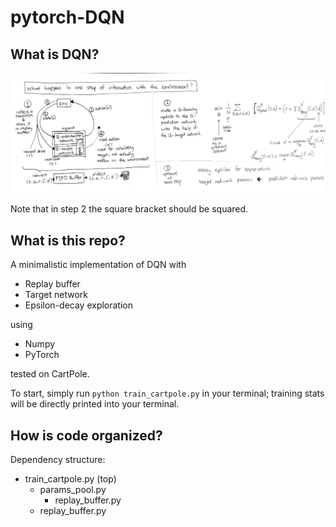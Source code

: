 # pytorch-DQN

## What is DQN?

<img src="tutorial.jpg">

Note that in step 2 the square bracket should be squared.

## What is this repo?

A minimalistic implementation of DQN with

- Replay buffer
- Target network
- Epsilon-decay exploration

using

- Numpy
- PyTorch

tested on CartPole.

To start, simply run `python train_cartpole.py` in your terminal; training stats will be directly printed into your terminal. 

## How is code organized?

Dependency structure:

- train_cartpole.py (top)
    - params_pool.py
        - replay_buffer.py
    - replay_buffer.py
